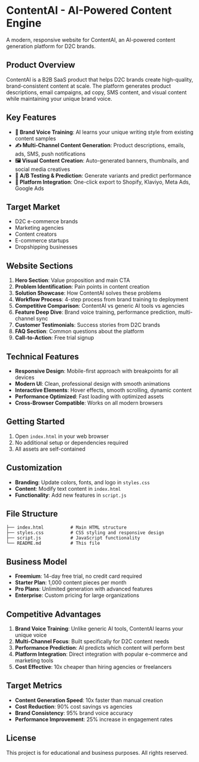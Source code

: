 # ContentAI - AI-Powered Content Engine

A modern, responsive website for ContentAI, an AI-powered content generation platform for D2C brands.

## Product Overview

ContentAI is a B2B SaaS product that helps D2C brands create high-quality, brand-consistent content at scale. The platform generates product descriptions, email campaigns, ad copy, SMS content, and visual content while maintaining your unique brand voice.

## Key Features

- **🎤 Brand Voice Training**: AI learns your unique writing style from existing content samples
- **✍️ Multi-Channel Content Generation**: Product descriptions, emails, ads, SMS, push notifications
- **🖼️ Visual Content Creation**: Auto-generated banners, thumbnails, and social media creatives
- **🧪 A/B Testing & Prediction**: Generate variants and predict performance
- **🔄 Platform Integration**: One-click export to Shopify, Klaviyo, Meta Ads, Google Ads

## Target Market

- D2C e-commerce brands
- Marketing agencies
- Content creators
- E-commerce startups
- Dropshipping businesses

## Website Sections

1. **Hero Section**: Value proposition and main CTA
2. **Problem Identification**: Pain points in content creation
3. **Solution Showcase**: How ContentAI solves these problems
4. **Workflow Process**: 4-step process from brand training to deployment
5. **Competitive Comparison**: ContentAI vs generic AI tools vs agencies
6. **Feature Deep Dive**: Brand voice training, performance prediction, multi-channel sync
7. **Customer Testimonials**: Success stories from D2C brands
8. **FAQ Section**: Common questions about the platform
9. **Call-to-Action**: Free trial signup

## Technical Features

- **Responsive Design**: Mobile-first approach with breakpoints for all devices
- **Modern UI**: Clean, professional design with smooth animations
- **Interactive Elements**: Hover effects, smooth scrolling, dynamic content
- **Performance Optimized**: Fast loading with optimized assets
- **Cross-Browser Compatible**: Works on all modern browsers

## Getting Started

1. Open `index.html` in your web browser
2. No additional setup or dependencies required
3. All assets are self-contained

## Customization

- **Branding**: Update colors, fonts, and logo in `styles.css`
- **Content**: Modify text content in `index.html`
- **Functionality**: Add new features in `script.js`

## File Structure

```
├── index.html          # Main HTML structure
├── styles.css          # CSS styling and responsive design
├── script.js           # JavaScript functionality
└── README.md           # This file
```

## Business Model

- **Freemium**: 14-day free trial, no credit card required
- **Starter Plan**: 1,000 content pieces per month
- **Pro Plans**: Unlimited generation with advanced features
- **Enterprise**: Custom pricing for large organizations

## Competitive Advantages

1. **Brand Voice Training**: Unlike generic AI tools, ContentAI learns your unique voice
2. **Multi-Channel Focus**: Built specifically for D2C content needs
3. **Performance Prediction**: AI predicts which content will perform best
4. **Platform Integration**: Direct integration with popular e-commerce and marketing tools
5. **Cost Effective**: 10x cheaper than hiring agencies or freelancers

## Target Metrics

- **Content Generation Speed**: 10x faster than manual creation
- **Cost Reduction**: 90% cost savings vs agencies
- **Brand Consistency**: 95% brand voice accuracy
- **Performance Improvement**: 25% increase in engagement rates

## License

This project is for educational and business purposes. All rights reserved.
